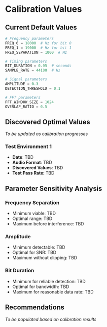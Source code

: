 # Calibration Values

## Current Default Values

```python
# Frequency parameters
FREQ_0 = 18000  # Hz for bit 0
FREQ_1 = 19000  # Hz for bit 1
FREQ_SEPARATION = 1000  # Hz

# Timing parameters
BIT_DURATION = 0.05  # seconds
SAMPLE_RATE = 44100  # Hz

# Signal parameters
AMPLITUDE = 0.3
DETECTION_THRESHOLD = 0.1

# FFT parameters
FFT_WINDOW_SIZE = 1024
OVERLAP_RATIO = 0.5
```

## Discovered Optimal Values

*To be updated as calibration progresses*

### Test Environment 1
- **Date**: TBD
- **Audio Format**: TBD
- **Discovered Values**: TBD
- **Test Pass Rate**: TBD

## Parameter Sensitivity Analysis

### Frequency Separation
- Minimum viable: TBD
- Optimal range: TBD
- Maximum before interference: TBD

### Amplitude
- Minimum detectable: TBD
- Optimal for SNR: TBD
- Maximum without clipping: TBD

### Bit Duration
- Minimum for reliable detection: TBD
- Optimal for bandwidth: TBD
- Maximum for reasonable data rate: TBD

## Recommendations

*To be populated based on calibration results*